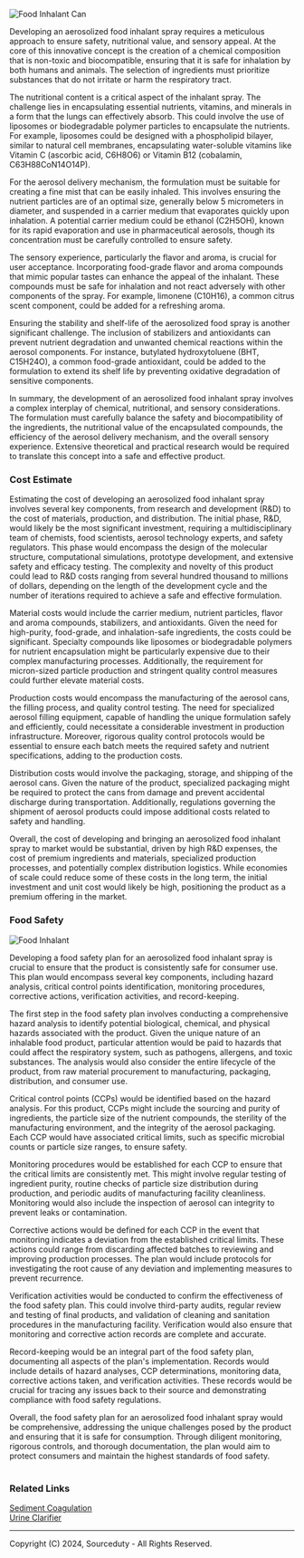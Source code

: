 ![Food Inhalant Can](https://github.com/sourceduty/Food_Inhalant/assets/123030236/ec4dec2d-c6c8-45a0-a001-56f29522734e)

Developing an aerosolized food inhalant spray requires a meticulous approach to ensure safety, nutritional value, and sensory appeal. At the core of this innovative concept is the creation of a chemical composition that is non-toxic and biocompatible, ensuring that it is safe for inhalation by both humans and animals. The selection of ingredients must prioritize substances that do not irritate or harm the respiratory tract.

The nutritional content is a critical aspect of the inhalant spray. The challenge lies in encapsulating essential nutrients, vitamins, and minerals in a form that the lungs can effectively absorb. This could involve the use of liposomes or biodegradable polymer particles to encapsulate the nutrients. For example, liposomes could be designed with a phospholipid bilayer, similar to natural cell membranes, encapsulating water-soluble vitamins like Vitamin C (ascorbic acid, C6H8O6) or Vitamin B12 (cobalamin, C63H88CoN14O14P).

For the aerosol delivery mechanism, the formulation must be suitable for creating a fine mist that can be easily inhaled. This involves ensuring the nutrient particles are of an optimal size, generally below 5 micrometers in diameter, and suspended in a carrier medium that evaporates quickly upon inhalation. A potential carrier medium could be ethanol (C2H5OH), known for its rapid evaporation and use in pharmaceutical aerosols, though its concentration must be carefully controlled to ensure safety.

The sensory experience, particularly the flavor and aroma, is crucial for user acceptance. Incorporating food-grade flavor and aroma compounds that mimic popular tastes can enhance the appeal of the inhalant. These compounds must be safe for inhalation and not react adversely with other components of the spray. For example, limonene (C10H16), a common citrus scent component, could be added for a refreshing aroma.

Ensuring the stability and shelf-life of the aerosolized food spray is another significant challenge. The inclusion of stabilizers and antioxidants can prevent nutrient degradation and unwanted chemical reactions within the aerosol components. For instance, butylated hydroxytoluene (BHT, C15H24O), a common food-grade antioxidant, could be added to the formulation to extend its shelf life by preventing oxidative degradation of sensitive components.

In summary, the development of an aerosolized food inhalant spray involves a complex interplay of chemical, nutritional, and sensory considerations. The formulation must carefully balance the safety and biocompatibility of the ingredients, the nutritional value of the encapsulated compounds, the efficiency of the aerosol delivery mechanism, and the overall sensory experience. Extensive theoretical and practical research would be required to translate this concept into a safe and effective product.

### Cost Estimate

Estimating the cost of developing an aerosolized food inhalant spray involves several key components, from research and development (R&D) to the cost of materials, production, and distribution. The initial phase, R&D, would likely be the most significant investment, requiring a multidisciplinary team of chemists, food scientists, aerosol technology experts, and safety regulators. This phase would encompass the design of the molecular structure, computational simulations, prototype development, and extensive safety and efficacy testing. The complexity and novelty of this product could lead to R&D costs ranging from several hundred thousand to millions of dollars, depending on the length of the development cycle and the number of iterations required to achieve a safe and effective formulation.

Material costs would include the carrier medium, nutrient particles, flavor and aroma compounds, stabilizers, and antioxidants. Given the need for high-purity, food-grade, and inhalation-safe ingredients, the costs could be significant. Specialty compounds like liposomes or biodegradable polymers for nutrient encapsulation might be particularly expensive due to their complex manufacturing processes. Additionally, the requirement for micron-sized particle production and stringent quality control measures could further elevate material costs.

Production costs would encompass the manufacturing of the aerosol cans, the filling process, and quality control testing. The need for specialized aerosol filling equipment, capable of handling the unique formulation safely and efficiently, could necessitate a considerable investment in production infrastructure. Moreover, rigorous quality control protocols would be essential to ensure each batch meets the required safety and nutrient specifications, adding to the production costs.

Distribution costs would involve the packaging, storage, and shipping of the aerosol cans. Given the nature of the product, specialized packaging might be required to protect the cans from damage and prevent accidental discharge during transportation. Additionally, regulations governing the shipment of aerosol products could impose additional costs related to safety and handling.

Overall, the cost of developing and bringing an aerosolized food inhalant spray to market would be substantial, driven by high R&D expenses, the cost of premium ingredients and materials, specialized production processes, and potentially complex distribution logistics. While economies of scale could reduce some of these costs in the long term, the initial investment and unit cost would likely be high, positioning the product as a premium offering in the market.

### Food Safety

![Food Inhalant](https://github.com/sourceduty/Food_Inhalant/assets/123030236/e367beb6-2322-404c-bb48-7065c6e67135)

Developing a food safety plan for an aerosolized food inhalant spray is crucial to ensure that the product is consistently safe for consumer use. This plan would encompass several key components, including hazard analysis, critical control points identification, monitoring procedures, corrective actions, verification activities, and record-keeping.

The first step in the food safety plan involves conducting a comprehensive hazard analysis to identify potential biological, chemical, and physical hazards associated with the product. Given the unique nature of an inhalable food product, particular attention would be paid to hazards that could affect the respiratory system, such as pathogens, allergens, and toxic substances. The analysis would also consider the entire lifecycle of the product, from raw material procurement to manufacturing, packaging, distribution, and consumer use.

Critical control points (CCPs) would be identified based on the hazard analysis. For this product, CCPs might include the sourcing and purity of ingredients, the particle size of the nutrient compounds, the sterility of the manufacturing environment, and the integrity of the aerosol packaging. Each CCP would have associated critical limits, such as specific microbial counts or particle size ranges, to ensure safety.

Monitoring procedures would be established for each CCP to ensure that the critical limits are consistently met. This might involve regular testing of ingredient purity, routine checks of particle size distribution during production, and periodic audits of manufacturing facility cleanliness. Monitoring would also include the inspection of aerosol can integrity to prevent leaks or contamination.

Corrective actions would be defined for each CCP in the event that monitoring indicates a deviation from the established critical limits. These actions could range from discarding affected batches to reviewing and improving production processes. The plan would include protocols for investigating the root cause of any deviation and implementing measures to prevent recurrence.

Verification activities would be conducted to confirm the effectiveness of the food safety plan. This could involve third-party audits, regular review and testing of final products, and validation of cleaning and sanitation procedures in the manufacturing facility. Verification would also ensure that monitoring and corrective action records are complete and accurate.

Record-keeping would be an integral part of the food safety plan, documenting all aspects of the plan's implementation. Records would include details of hazard analyses, CCP determinations, monitoring data, corrective actions taken, and verification activities. These records would be crucial for tracing any issues back to their source and demonstrating compliance with food safety regulations.

Overall, the food safety plan for an aerosolized food inhalant spray would be comprehensive, addressing the unique challenges posed by the product and ensuring that it is safe for consumption. Through diligent monitoring, rigorous controls, and thorough documentation, the plan would aim to protect consumers and maintain the highest standards of food safety.

#
### Related Links

[Sediment Coagulation](https://github.com/sourceduty/Sediment_Coagulation)
<br>
[Urine Clarifier](https://github.com/sourceduty/Urine_Clarifier)

***
Copyright (C) 2024, Sourceduty - All Rights Reserved.
